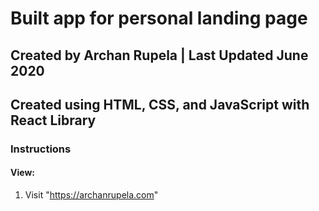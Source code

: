 # Built app for personal landing page

## Created by Archan Rupela | Last Updated June 2020
## Created using HTML, CSS, and JavaScript with React Library

### Instructions

#### View:
1. Visit "https://archanrupela.com"



